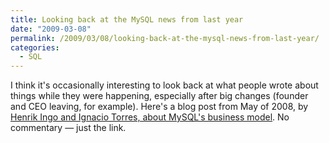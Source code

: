 ```yaml
---
title: Looking back at the MySQL news from last year
date: "2009-03-08"
permalink: /2009/03/08/looking-back-at-the-mysql-news-from-last-year/
categories:
  - SQL
---
```

I think it's occasionally interesting to look back at what people wrote about things while they were happening, especially after big changes (founder and CEO leaving, for example). Here's a blog post from May of 2008, by [Henrik Ingo and Ignacio Torres, about MySQL's business model][1]. No commentary &#8212; just the link.

 [1]: http://people.warp.es/~nacho/blog/?p=288
